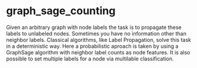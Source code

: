# graph_sage_counting
Given an arbitrary graph with node labels the task is to propagate these labels to unlabeled nodes. Sometimes you have no information other than neighbor labels.
Classical algorithms, like Label Propagation, solve this task in a deterministic way. Here a probabilistic aproach is taken by using a GraphSage algorithm with neighbor label counts as node features. It is also possible to set multiple labels for a node via multilable classification.